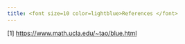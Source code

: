 ```yaml
---
title: <font size=10 color=lightblue>References </font>
---
```


[1] https://www.math.ucla.edu/~tao/blue.html
